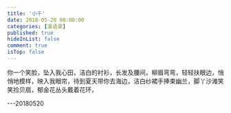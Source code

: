 ```yaml
---
title: '小千'
date: 2018-05-20 00:00:00
categories: [溪语录]
published: true
hideInList: false
comment: true 
isTop: false
---
```


你一个笑脸，坠入我心田，洁白的衬衫，长发及腰间，柳眉弯弯，轻轻扶眼边，悄悄地模样，映入我眼帘，待到夏天带你去海边，洁白纱裙手捧束幽兰，脚丫沙滩笑笑捡贝扇，郁金花丛头戴着花环，

---20180520

